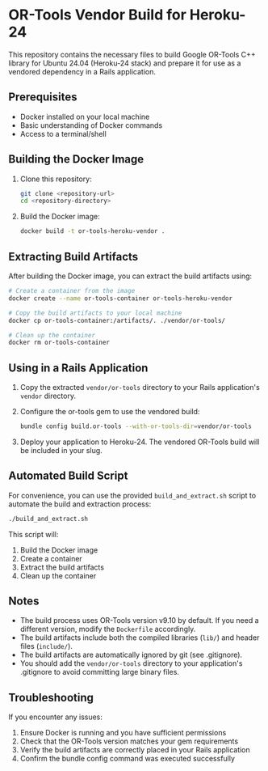 # OR-Tools Vendor Build for Heroku-24

This repository contains the necessary files to build Google OR-Tools C++ library for Ubuntu 24.04 (Heroku-24 stack) and prepare it for use as a vendored dependency in a Rails application.

## Prerequisites

- Docker installed on your local machine
- Basic understanding of Docker commands
- Access to a terminal/shell

## Building the Docker Image

1. Clone this repository:
   ```bash
   git clone <repository-url>
   cd <repository-directory>
   ```

2. Build the Docker image:
   ```bash
   docker build -t or-tools-heroku-vendor .
   ```

## Extracting Build Artifacts

After building the Docker image, you can extract the build artifacts using:

```bash
# Create a container from the image
docker create --name or-tools-container or-tools-heroku-vendor

# Copy the build artifacts to your local machine
docker cp or-tools-container:/artifacts/. ./vendor/or-tools/

# Clean up the container
docker rm or-tools-container
```

## Using in a Rails Application

1. Copy the extracted `vendor/or-tools` directory to your Rails application's `vendor` directory.

2. Configure the or-tools gem to use the vendored build:
   ```bash
   bundle config build.or-tools --with-or-tools-dir=vendor/or-tools
   ```

3. Deploy your application to Heroku-24. The vendored OR-Tools build will be included in your slug.

## Automated Build Script

For convenience, you can use the provided `build_and_extract.sh` script to automate the build and extraction process:

```bash
./build_and_extract.sh
```

This script will:
1. Build the Docker image
2. Create a container
3. Extract the build artifacts
4. Clean up the container

## Notes

- The build process uses OR-Tools version v9.10 by default. If you need a different version, modify the `Dockerfile` accordingly.
- The build artifacts include both the compiled libraries (`lib/`) and header files (`include/`).
- The build artifacts are automatically ignored by git (see .gitignore).
- You should add the `vendor/or-tools` directory to your application's .gitignore to avoid committing large binary files.

## Troubleshooting

If you encounter any issues:

1. Ensure Docker is running and you have sufficient permissions
2. Check that the OR-Tools version matches your gem requirements
3. Verify the build artifacts are correctly placed in your Rails application
4. Confirm the bundle config command was executed successfully 